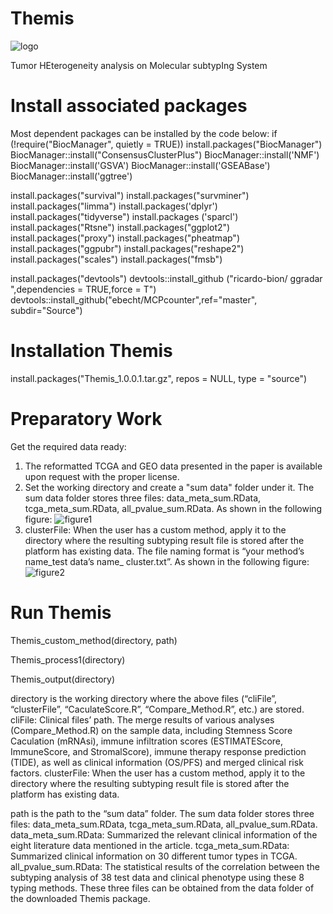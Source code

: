 # Themis
![logo](https://github.com/Hao-Zou-lab/Themis/assets/115384996/d133fcff-374a-4710-b832-9712d7231c2f)

Tumor HEterogeneity analysis on Molecular subtypIng System
# Install associated packages
Most dependent packages can be installed by the code below:
if (!require("BiocManager", quietly = TRUE))
  install.packages("BiocManager")
BiocManager::install("ConsensusClusterPlus")
BiocManager::install('NMF')
BiocManager::install('GSVA')
BiocManager::install('GSEABase')
BiocManager::install('ggtree')

install.packages("survival") 
install.packages("survminer") 
install.packages("limma") 
install.packages('dplyr') 
install.packages("tidyverse")
install.packages ('sparcl') 
install.packages("Rtsne")
install.packages("ggplot2")
install.packages("proxy")
install.packages("pheatmap") 
install.packages("ggpubr")
install.packages("reshape2")
install.packages("scales")
install.packages("fmsb")

install.packages("devtools")
devtools::install_github ("ricardo-bion/ ggradar ",dependencies = TRUE,force = T")
devtools::install_github("ebecht/MCPcounter",ref="master", subdir="Source")

# Installation Themis
install.packages("Themis_1.0.0.1.tar.gz", repos = NULL, type = "source")

# Preparatory Work
Get the required data ready:
1. The reformatted TCGA and GEO data presented in the paper is available upon request with the proper license.
2. Set the working directory and create a "sum data" folder under it. The sum data folder stores three files: data_meta_sum.RData, tcga_meta_sum.RData, all_pvalue_sum.RData. As shown in the following figure:
   ![figure1](https://github.com/Hao-Zou-lab/Themis/assets/115384996/99f3524a-c9b6-4fc3-9f80-07e77e41bb02)
3. clusterFile: When the user has a custom method, apply it to the directory where the resulting subtyping result file is stored after the platform has existing data. The file naming format is “your method’s name_test data’s name_ cluster.txt”. As shown in the following figure:
   ![figure2](https://github.com/Hao-Zou-lab/Themis/assets/115384996/60dd004b-39d2-4535-b4e4-681b4db224ec)

# Run Themis
Themis_custom_method(directory, path)

Themis_process1(directory)

Themis_output(directory)

directory is the working directory where the above files (“cliFile”, “clusterFile”, “CaculateScore.R”, “Compare_Method.R”, etc.) are stored.
cliFile: Clinical files’ path. The merge results of various analyses (Compare_Method.R) on the sample data, including Stemness Score Caculation (mRNAsi), immune infiltration scores (ESTIMATEScore, ImmuneScore, and StromalScore), immune therapy response prediction (TIDE), as well as clinical information (OS/PFS) and merged clinical risk factors.
clusterFile: When the user has a custom method, apply it to the directory where the resulting subtyping result file is stored after the platform has existing data.

path is the path to the “sum data” folder. The sum data folder stores three files: data_meta_sum.RData, tcga_meta_sum.RData, all_pvalue_sum.RData. data_meta_sum.RData: Summarized the relevant clinical information of the eight literature data mentioned in the article. tcga_meta_sum.RData: Summarized clinical information on 30 different tumor types in TCGA. all_pvalue_sum.RData: The statistical results of the correlation between the subtyping analysis of 38 test data and clinical phenotype using these 8 typing methods. These three files can be obtained from the data folder of the downloaded Themis package.


